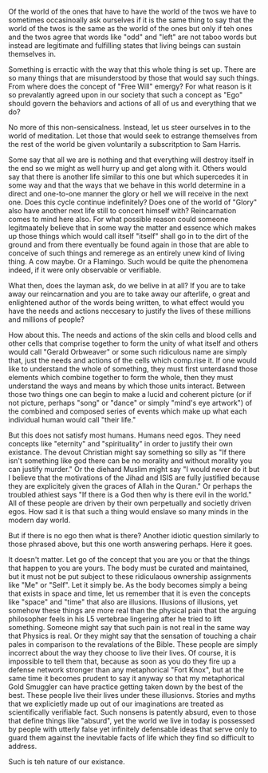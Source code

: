 Of the world of the ones that have to have the world of the twos we have to
sometimes occasinoally ask ourselves if it is the same thing to say that the
world of the twos is the same as the world of the ones but only if teh ones and
the twos agree that words like  "odd" and "left" are not taboo words but
instead are legitimate and fulfilling states that living beings can sustain
themselves in.

Something is erractic with the way that this whole thing is set up. There are
so many things that are misunderstood by those that would say such things. From
where does the concept of "Free Will" emergy? For what reason is it so
prevalantly agreed upon in our society that such a concept as "Ego" should
govern the behaviors and actions of all of us and everything that we do?

No more of this non-sensicalness. Instead, let us steer ourselves in to the
world of meditation. Let those that would seek to estrange themselves from the
rest of the world be given voluntarily a subscritption to Sam Harris. 

Some say that all we are is nothing and that everything will destroy itself in
the end so we might as well hurry up and get along with it. Others would say
that there is another life similar to this one but which supercedes it in some
way and that the ways that we behave in this world determine in a direct and
one-to-one manner the glory or hell we will receive in the next one. Does this
cycle continue indefinitely? Does one of the world of "Glory" also have another
next life still to concert himself with? Reincarnation comes to mind here also.
For what possible reason could someone legitmaately believe that in some way
the matter and essence which makes up those things which would call itself
"itself" shall go in to the dirt of the ground and from there eventually be
found again in those that are able to conceive of such things and remerege as
an entirely unew kind of living thing. A cow maybe. Or a Flamingo. Such would
be quite the phenomena indeed, if it were only observable or verifiable.

What then, does the layman ask, do we belive in at all? If you are to take away
our reincarnation and you are to take away our afterlife, o great and
enlightened author of the words being written, to what effect would you have
the needs and actions neccesary to justify the lives of these millions and
millions of people?

How about this. The needs and actions of the skin cells and blood cells and
other cells that comprise together to form the unity of what itself and others
would call "Gerald Orbweaver" or some such ridiculous name are simply that,
just the needs and actions of the cells which comp.rise it. If one would like
to understand the whole of something, they must first unterdasnd those elements
which combine together to form the whole, then they must understand the ways
and means by which those units interact. Between those two things one can begin
to make a lucid and coherent picture (or if not picture, perhaps "song" or
"dance" or simply "mind's eye artwork") of the combined and composed series of
events which make up what each individual human would call "their life."

But this does not satisfy most humans. Humans need egos. They need concepts
like "eternity" and "spirituality" in order to justify their own existance. The
devout Christian might say something so silly as "If there isn't something like
god there can be no morality and without morality you can justify murder." Or
the diehard Muslim might say "I would never do it but I believe that the
motivations of the Jihad and ISIS are fully justified because they are
explicitely given the graces of Allah in the Quran." Or perhaps the troubled
athiest says "If there is a God then why is there evil in the world." All of
these people are driven by their own perpetually and societly driven egos. How
sad it is that such a thing would enslave so many minds in the modern day
world.

But if there is no ego then what is there? Another idiotic question similarly
to those phrased above, but this one worth answering perhaps. Here it goes.

It doesn't matter. Let go of the concept that you are you or that the things
that happen to you are yours. The body must be curated and maintained, but it
must not be put subject to these ridiculaous ownership assignments like "Me" or
"Self". Let it simply be. As the body becomes simply a being that exists in
space and time, let us remember that it is even the concepts like "space" and
"time" that also are illusions. Illusions of illusions, yet somehow these
things are more real than the physical pain that the arguing philosopher feels
in his L5 vertebrae lingering after he tried to lift something. Someone might
say that such pain is not real in the same way that Physics is real. Or they
might say that the sensation of touching a chair pales in comparison to the
revalations of the Bible. These people are simply incorrect about the way they
choose to live their lives. Of course, it is impossible to tell them that,
because as soon as you do they fire up a defense network stronger than any
metaphorical "Fort Knox", but at the same time it becomes prudent to say it
anyway so that my metaphorical Gold Smuggler can have practice getting taken
down by the best of the best. These people live their lives under these
illusionvs. Stories and myths that we explicietly made up out of our
imaginations are treated as scientifically verifiable fact. Such nonsens is
patently absurd, even to those that define things like "absurd", yet the world
we live in today is possessed by people with utterly false yet infinitely
defensable ideas that serve only to guard them against the inevitable facts of
life which they find so difficult to address.

Such is teh nature of our existance.


